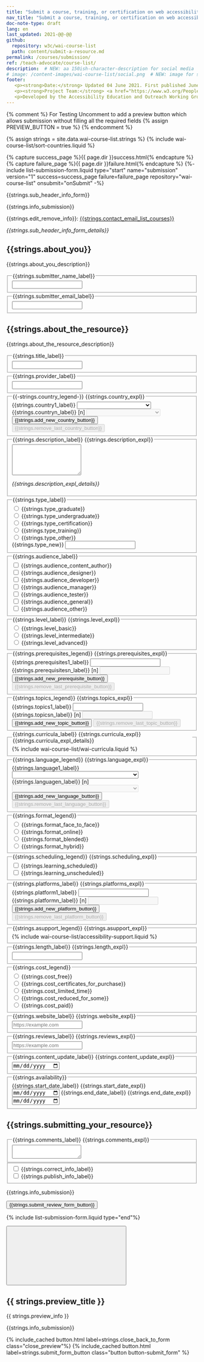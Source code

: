 ```yaml
---
title: "Submit a course, training, or certification on web accessibility"
nav_title: "Submit a course, training, or certification on web accessibility"
doc-note-type: draft
lang: en   
last_updated: 2021-@@-@@
github:
  repository: w3c/wai-course-list
  path: content/submit-a-resource.md
permalink: /courses/submission/
ref: /teach-advocate/course-list/
description:  # NEW: aa 150ish-character-description for social media   # translate the description
# image: /content-images/wai-course-list/social.png  # NEW: image for social media (leave commented out if we don't have a specific one for this resource)
footer: 
   <p><strong>Date:</strong> Updated 04 June 2021. First published June 2022.</p>
   <p><strong>Project Team:</strong> <a href="https://www.w3.org/People/Brewer/">Judy Brewer</a>, Carlos Duarte, and Letícia Seixas Pereira. <strong>Contributors:</strong> <a href="https://www.w3.org/WAI/about/groups/eowg/participants/">EOWG Participants</a>.</p>
   <p>Developed by the Accessibility Education and Outreach Working Group (<a href="http://www.w3.org/WAI/EO/">EOWG</a>). Developed as part of the <a href="https://www.w3.org/WAI/about/projects/wai-coop/">WAI-CooP project</a>, co-funded by the European Commission.</p>
---
```

<!-- markdownlint-disable no-inline-html -->

{% comment %}
  For Testing
  Uncomment to add a preview button which allows submission without filling all the required fields
{% assign PREVIEW_BUTTON = true %}
{% endcomment %}

<div style="grid-column: 4 / span 4">

<style>
{% include wai-course-list/css/styles.css %}
main > header { grid-column: 4 / span 4; }
</style>

{% assign strings = site.data.wai-course-list.strings %}
{% include wai-course-list/sort-countries.liquid %}

<script>
  // TODO this may not be the best place for the handler
function onSubmit(e) {
  e.preventDefault();
  getPreviewSubmission();
};
</script>

{% capture success_page %}{{ page.dir }}success.html{% endcapture %}
{% capture failure_page %}{{ page.dir }}failure.html{% endcapture %}
{%- include list-submission-form.liquid type="start"
                                   name="submission"
                                   version="1"
                                   success=success_page
                                   failure=failure_page
                                   repository="wai-course-list"
                                   onsubmit="onSubmit" -%}

<!--<a href="../list">{{strings.back_to_list_link}}</a>-->

<p>{{strings.sub_header_info_form}}</p> 
<p>{{strings.info_submission}}</p>
<p>{{strings.edit_remove_info}}: <a href="mailto:group-wai-list-courses@w3.org?subject=Update%20course">{{strings.contact_email_list_courses}}</a></p>
<p><em>{{strings.sub_header_info_form_details}}</em></p> 


<h2 id="about_you">{{strings.about_you}}</h2>
<p>{{strings.about_you_description}}</p>

<fieldset class="field">
<legend id="label_submitter_name" class="label_input">{{strings.submitter_name_label}}</legend>
  <input type="text" id="submitter_name" aria-labelledby="label_submitter_name" name="submitter_name" required>
</fieldset>

<fieldset class="field">
<legend id="label_submitter_email" class="label_input">{{strings.submitter_email_label}}</legend>
    <input type="email" id="submitter_email" name="submitter_email" aria-labelledby="label_submitter_email" required>
</fieldset>


<h2 id="the_resource">{{strings.about_the_resource}}</h2>
<p>{{strings.about_the_resource_description}}</p>

<fieldset class="field">
  <legend id="label_title" class="label_input">{{strings.title_label}}</legend>
  <input type="text" id="title" name="title" aria-labelledby="label_title" required>
</fieldset>

<fieldset class="field">
  <legend id="label_provider" class="label_input">{{strings.provider_label}}</legend>
  <input type="text" id="provider" name="provider" aria-labelledby="label_provider" required>
</fieldset>

<fieldset class="field fieldset_select_text" id="country">
  <legend class="label_input">
    {{-strings.country_legend-}}
    <span class="expl">{{strings.country_expl}}</span>
  </legend>
  
  <div class="line">
    <label for="country1" class="label_input">{{strings.country1_label}}</label>
      <select name="country[]" id="country1" class="select_form" required>
        <option value=""></option>
        {% for country in orderedCountries %}
        <option value="{{ country[2] }}">{{ country[0] }} ({{country[1]}})</option>
        {% endfor %}
      </select>
  </div>
  <div class="proto">
    <label for="country_[n]" class="label_input">{{strings.countryn_label}} [n]</label>
    <select name="country[]" id="country_[n]" class="select_form input_hidden" disabled>
      <option value=""></option>
      {% for country in orderedCountries %}
      <option value="{{ country[3] }}">{{ country[0] }} ({{country[1]}})</option>
      {% endfor %}
    </select>
  </div>
  <button type="button" class="add_line button-small">{{strings.add_new_country_button}}</button>
  <button type="button" class="remove_line button-small" disabled>{{strings.remove_last_country_button}}</button>
</fieldset>

<fieldset class="field">
  <legend for="description" id="description_label" class="label_input">{{strings.description_label}}
    <span class="expl">{{strings.description_expl}}</span>
  </legend>
  <textarea id="description" name="description" maxlength="350" rows="5" aria-labelledby="description_label" aria-describedby="description_expl" required></textarea>
  <p id="description_expl"><em>{{strings.description_expl_details}}</em></p>
</fieldset>

<fieldset class="field fieldset_radio other_field" id="type">
  <legend class="label_input">{{strings.type_label}}</legend>
  <div class="radio-field">
    <input type="radio" name="type_resource" id="type_graduate" value="type_graduate" required>
    <label for="type_graduate">{{strings.type_graduate}}</label>
  </div>
  <div class="radio-field">
    <input type="radio" name="type_resource" id="type_undergraduate" value="type_undergraduate">
    <label for="type_undergraduate">{{strings.type_undergraduate}}</label>
  </div>
  <div class="radio-field">
    <input type="radio" name="type_resource" id="type_certification" value="type_certification">
    <label for="type_certification">{{strings.type_certification}}</label>
  </div>
  <div class="radio-field">
    <input type="radio" name="type_resource" id="type_training" value="type_training">
    <label for="type_training">{{strings.type_training}}</label>
  </div>
  <div class="radio-field">
    <input type="radio" name="type_resource" id="type_other" value="type_other" class="option_field_other">
    <label for="type_other">{{strings.type_other}}</label>
  </div>  
  <div class='hidden-element'>
    <label for="type_new" class="visuallyhidden">{{strings.type_new}}</label>
    <input type="text" id="type_new" name="type_resource_new" class="new-option-field">
  </div>
</fieldset>

<fieldset class="field fieldset_check" id="audience">
  <legend class="label_input">{{strings.audience_label}}</legend>
  <div class="radio-field">
    <input type="checkbox" name="audience[]" id="audience_content_author" value="audience_content_author" group="audience" required>
    <label for="audience_content_author">{{strings.audience_content_author}}</label>
  </div>
  <div class="radio-field">
    <input type="checkbox" name="audience[]" id="audience_designer" value="audience_designer" group="audience">
     <label for="audience_designer">{{strings.audience_designer}}</label>
  </div>
  <div class="radio-field">
    <input type="checkbox" name="audience[]" id="audience_developer" value="audience_developer" group="audience">
    <label for="audience_developer">{{strings.audience_developer}}</label>
  </div>
  <div class="radio-field">
    <input type="checkbox" name="audience[]" id="audience_manager" value="audience_manager" group="audience">
    <label for="audience_manager">{{strings.audience_manager}}</label>
  </div>
  <div class="radio-field">
    <input type="checkbox" name="audience[]" id="audience_tester" value="audience_tester" group="audience">
    <label for="audience_tester">{{strings.audience_tester}}</label>
  </div>
  <div class="radio-field">
    <input type="checkbox" name="audience[]" id="audience_general" value="audience_general" group="audience">
    <label for="audience_general">{{strings.audience_general}}</label>
  </div>  
  <div class="radio-field">
    <input type="checkbox" name="audience[]" id="audience_other" value="audience_other" group="audience">
    <label for="audience_other">{{strings.audience_other}}</label>
  </div>
</fieldset>

 <fieldset class="field fieldset_radio" id="level">
  <legend class="label_input">{{strings.level_label}}
    <span class="expl">{{strings.level_expl}}</span>
  </legend>
  <div class="radio-field">
    <input type="radio" name="level" id="level_basic" value="level_basic">
    <label for="level_basic">{{strings.level_basic}}</label>
  </div>
  <div class="radio-field">
    <input type="radio" name="level" id="level_intermediate" value="level_intermediate">
    <label for="level_intermediate">{{strings.level_intermediate}}</label>
  </div>
  <div class="radio-field">
    <input type="radio" name="level" id="level_advanced" value="level_advanced">
    <label for="level_advanced">{{strings.level_advanced}}</label>
  </div>
</fieldset>

<fieldset class="field fieldset_text" id="prerequisites">
  <legend class="label_input">{{strings.prerequisites_legend}}
    <span class="expl">{{strings.prerequisites_expl}}</span>
  </legend>
  <div class="line">
    <label for="prerequisites_1" class="label_input">{{strings.prerequisites1_label}}</label>
    <input type="text" id="prerequisites_1" name="prerequisites">
  </div>
  <div class="proto">
    <label for="prerequisites_[n]" class="label_input">{{strings.prerequisitesn_label}} [n]</label>
    <input type="text" id="prerequisites_[n]" name="prerequisites" class="input_hidden" disabled />
  </div>
  <button type="button" class="add_line button-small">{{strings.add_new_prerequisite_button}}</button>
  <button type="button" class="remove_line button-small" disabled>{{strings.remove_last_prerequisite_button}}</button>
</fieldset>

<fieldset class="field fieldset_text" id="topics">
  <legend class="label_input">{{strings.topics_legend}}
    <span class="expl">{{strings.topics_expl}}</span>
  </legend>
  <div class="line">
    <label for="topics_1" class="label_input">{{strings.topics1_label}}</label>
    <input type="text" id="topics_1" name="topics" required>
  </div>
  <div class="proto">
    <label for="topics_[n]" class="label_input">{{strings.topicsn_label}} [n]</label>
    <input type="text" id="topics_[n]" name="topics" class="input_hidden" disabled/>
  </div>
  <button type="button" class="add_line button-small">{{strings.add_new_topic_button}}</button>
  <button type="button" class="remove_line button-small" disabled>{{strings.remove_last_topic_button}}</button>
</fieldset>

<fieldset class="field fieldset_check_title" id="curricula">
  <legend class="label_input">{{strings.curricula_label}}
    <span class="expl">{{strings.curricula_expl}}</span>
    <span class="expl">{{strings.curricula_expl_details}}</span>
  </legend>
    {% include wai-course-list/wai-curricula.liquid %}
</fieldset>

<fieldset class="field fieldset_select_text" id="language">
  <legend class="label_input">{{strings.language_legend}}
    <span class="expl">{{strings.language_expl}}</span>
  </legend>
  <div class="line">
    <label for="language_1" class="label_input">{{strings.language1_label}}</label>
    <select name="language[]" id="language_1" class="select_form" required> 
      <option value=""></option>
      {% for language in site.data.lang %}
      <option value="{{ language[0] }}">{{ language[1].name }} ({{language[1].nativeName }})</option>
      {% endfor %}
    </select>
  </div>
  <div class="proto">
    <label for="language_[n]" class="label_input">{{strings.languagen_label}} [n]</label>
    <select name="language[]" id="language_[n]" class="select_form input_hidden" disabled> 
      <option value=""></option>
      {% for language in site.data.lang %}
      <option value="{{ language[0] }}">{{ language[1].name }} ({{language[1].nativeName }})</option>
      {% endfor %}
    </select>
  </div>
  <button type="button" class="add_line button-small">{{strings.add_new_language_button}}</button>
  <button type="button" class="remove_line button-small" disabled>{{strings.remove_last_language_button}}</button>
</fieldset>

<fieldset class="field fieldset_radio" id="format">
  <legend class="label_input">{{strings.format_legend}}</legend>
  <div class="radio-field">
    <input type="radio" name="format" id="format_face_to_face" value="format_face_to_face">
    <label for="format_face_to_face">{{strings.format_face_to_face}}</label>
  </div>
  <div class="radio-field">
    <input type="radio" name="format" id="format_online"  value="format_online">
    <label for="format_online">{{strings.format_online}}</label>
  </div>
  <div class="radio-field">
    <input type="radio" name="format" id="format_blended" value="format_blended">
    <label for="format_blended">{{strings.format_blended}}</label>
  </div>
  <div class="radio-field">
    <input type="radio" name="format" id="format_hybrid" value="format_hybrid">
    <label for="format_hybrid">{{strings.format_hybrid}}</label>
  </div>      
</fieldset>

<fieldset class="field fieldset_check" id="learning">
  <legend class="label_input">{{strings.scheduling_legend}}
    <span class="expl">{{strings.scheduling_expl}}</span>
  </legend>
  <div class="radio-field">
    <input type="checkbox" id="learning_scheduled" name="learning[]" value="learning_scheduled" group="learning" required>
    <label for="learning_scheduled">{{strings.learning_scheduled}}</label>
  </div>
  <div class="radio-field">
    <input type="checkbox" id="learning_unscheduled" name="learning[]" value="learning_unscheduled" group="learning">
    <label for="learning_unscheduled">{{strings.learning_unscheduled}}</label>
  </div>
</fieldset>

<fieldset class="field fieldset_text">
  <legend id="platforms_label" class="label_input">{{strings.platforms_label}}
    <span class="expl">{{strings.platforms_expl}}</span>
  </legend>
  <div class="line">
    <label for="platform_1" class="label_input">{{strings.platform1_label}}</label>
    <input type="text" id="platform_1" name="platforms">
  </div>
  <div class="proto">
    <label for="platform_[n]" class="label_input">{{strings.platformn_label}} [n]</label>
    <input type="text" id="platform_[n]" name="platforms" class="input_hidden" disabled/>
  </div>
  <button type="button" class="add_line button-small">{{strings.add_new_platform_button}}</button>
  <button type="button" class="remove_line button-small" disabled>{{strings.remove_last_platform_button}}</button>
</fieldset>


<fieldset class="field fieldset_check" id="accessibility-support">
  <legend class="label_input">{{strings.asupport_legend}}
    <span class="expl">{{strings.asupport_expl}}</span>
  </legend>
  {% include wai-course-list/accessibility-support.liquid %}
</fieldset>

<fieldset class="field">
  <legend id="length_label" class="label_input">{{strings.length_label}}
    <span class="expl">{{strings.length_expl}}</span>
  </legend>
  <input type="text" id="length" aria-labelledby="length_label" name="length">
</fieldset>

<fieldset class="field fieldset_radio" id="cost">
  <legend class="label_input">{{strings.cost_legend}}</legend>
  <div class="radio-field">
    <input type="radio" name="cost" id="cost_free" value="cost_free" required>
    <label for="cost_free">{{strings.cost_free}}</label>
  </div> 
  <div class="radio-field">
    <input type="radio" name="cost" id="cost_certificates_for_purchase" value="cost_certificates_for_purchase">
    <label for="cost_certificates_for_purchase">{{strings.cost_certificates_for_purchase}}</label>
  </div>
  <div class="radio-field">
    <input type="radio" name="cost" id="cost_limited_time" valye="cost_limited_time">
    <label for="cost_limited_time">{{strings.cost_limited_time}}</label>
  </div>
  <div class="radio-field">
    <input type="radio" name="cost" id="cost_reduced_for_some"  value="cost_reduced_for_some">
    <label for="cost_reduced_for_some">{{strings.cost_reduced_for_some}}</label>
  </div>
  <div class="radio-field">
    <input type="radio" name="cost" id="cost_paid" value="cost_paid">
    <label for="cost_paid">{{strings.cost_paid}}</label>
  </div>  
</fieldset>

<fieldset class="field">
  <legend id="website_label" class="label_input">{{strings.website_label}}
    <span class="expl">{{strings.website_expl}}</span>
  </legend>
  <input type="url" name="website" id="website" aria-labelledby="website_label" placeholder="https://example.com" required>
</fieldset>

<fieldset class="field">
  <legend id="reviews_label" class="label_input">{{strings.reviews_label}}
    <span class="expl">{{strings.reviews_expl}}</span>
  </legend>
  <input type="url" name="reviews" id="reviews" aria-labelledby="reviews_label" placeholder="https://example.com">
</fieldset>

<fieldset class="field">
  <legend id="content_update_label" class="label_input">{{strings.content_update_label}}
    <span class="expl">{{strings.content_update_expl}}</span>
  </legend>
  <input type="date" name="content_update" id="content_update" aria-labelledby="content_update_label" required>
</fieldset>

<fieldset class="field" id="availability">
  <legend class="label_input">{{strings.availability}}</legend>
  <label for="start_date" class="label_input">{{strings.start_date_label}}
    <span class="expl">{{strings.start_date_expl}}</span>
  </label>
  <input type="date" id="start_date" name="start_date" aria-label="{{strings.available_from_label}}" required>
  <label for="end_date" class="label_input">{{strings.end_date_label}}
    <span class="expl">{{strings.end_date_expl}}</span>
  </label> 
  <input type="date" id="end_date" name="end_date" aria-label="{{strings.available_until_label}}">
</fieldset>

<h2>{{strings.submitting_your_resource}}</h2>
<fieldset class="field">
  <legend id="comments_label" class="label_input">{{strings.comments_label}}
    <span class="expl">{{strings.comments_expl}}</span>
  </legend>
  <textarea id="comments" name="comments" aria-labelledby="comments_label"></textarea>
</fieldset>

<fieldset class="field">
  <div class="radio-field">  
    <input type="checkbox" id="check_correct_info" name="check_correct_info" required> 
    <label for="check_correct_info">{{strings.correct_info_label}}</label>
  </div>
  <div class="radio-field">  
    <input type="checkbox" id="check_publish_info" name="check_publish_info" required> 
    <label for="check_publish_info">{{strings.publish_info_label}}</label>
  </div>
</fieldset>

<p>{{strings.info_submission}}</p>

<div class="field">
  <button type="submit">{{strings.submit_review_form_button}}</button>
</div>

{% include list-submission-form.liquid type="end"%}

<script>
{% include wai-course-list/js/courses.js %}
{% include wai-course-list/js/preview.js %}

{% if PREVIEW_BUTTON %}
(function(){
  const button = document.createElement('button')
  button.innerText = 'Show Preview'
  button.addEventListener('click', e => {
      getPreviewSubmission();
  })
  const form = document.forms[0]
  form.insertBefore(button, form.firstChild)
})();
{% endif %}

</script>


<div id="preview-submission-overlay" role="dialog" aria-modal="true" aria-labelledby="preview_title">
<div class="overlay-content">
  <button class="button button-close_preview icon" title="{{strings.close_back_to_form}}"><span><svg focusable="false" aria-hidden="true" class="icon-ex-circle "><use xlink:href="/assets/images/icons.svg#icon-ex-circle"></use></svg> </span></button>
  <h2 id="preview_title">{{ strings.preview_title }}</h2>  
  <p>{{ strings.preview_info }}</p>
  <div class="details-preview box"></div>
  <p>{{strings.info_submission}}</p>
  {% include_cached button.html label=strings.close_back_to_form class="close_preview"%}
  {% include_cached button.html label=strings.submit_form_button class="button button-submit_form" %}
</div>
</div>
